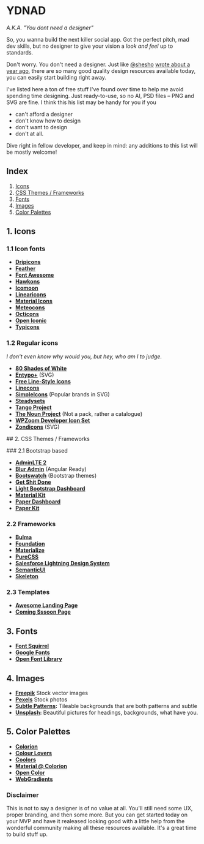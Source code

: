 # YDNAD
*A.K.A. "You dont need a designer"*

So, you wanna build the next killer social app. Got the perfect pitch, mad dev skills, but no designer to give your vision a *look and feel* up to standards.

Don't worry. You don't need a designer. Just like [@shesho](http://twitter.com/shesho) [wrote about a year ago](https://uxmag.com/articles/why-web-design-is-dead), there are so many good quality design resources available today, you can easily start building right away.

I've listed here a ton of free stuff I've found over time to help me avoid spending time designing. Just ready-to-use, so no AI, PSD files – PNG and SVG are fine. I think this his list may be handy for you if you
* can't afford a designer
* don't know how to design
* don't want to design
* don't at all.

Dive right in fellow developer, and keep in mind: any additions to this list will be mostly welcome!

## Index
1. [Icons](#1-icons)
2. [CSS Themes / Frameworks](#2-css-themes--frameworks)
3. [Fonts](#3-fonts)
4. [Images](#4-images)
5. [Color Palettes](#5-color-palettes)

## 1. Icons

### 1.1 Icon fonts
* **[Dripicons](https://github.com/amitjakhu/dripicons)**
* **[Feather](http://colebemis.com/feather/)**
* **[Font Awesome](http://fortawesome.github.io/Font-Awesome/)**
* **[Hawkons](http://hawcons.com/preview/)**
* **[Icomoon](https://icomoon.io/#icons-icomoon)**
* **[Linearicons](https://linearicons.com/)**
* **[Material Icons](https://design.google.com/icons/)**
* **[Meteocons](http://www.alessioatzeni.com/meteocons/)**
* **[Octicons](https://octicons.github.com/)**
* **[Open Iconic](https://useiconic.com/open/)**
* **[Typicons](http://typicons.com/)**

### 1.2 Regular icons
*I don't even know why would you, but hey, who am I to judge.*

* **[80 Shades of White](https://dribbble.com/shots/928458-80-Shades-of-White-Icons)**
* **[Entypo+](http://www.entypo.com/)** (SVG)
* **[Free Line-Style Icons](http://www.elegantthemes.com/blog/freebie-of-the-week/free-line-style-icons)**
* **[Linecons](http://designmodo.com/linecons-free/)**
* **[SimpleIcons](https://simpleicons.org/)** (Popular brands in SVG)
* **[Steadysets](http://steadysets.com/)**
* **[Tango Project](https://commons.wikimedia.org/wiki/Tango_icons)**
* **[The Noun Project](https://thenounproject.com/)** (Not a pack, rather a catalogue)
* **[WPZoom Developer Icon Set](http://www.wpzoom.com/wpzoom/new-freebie-wpzoom-developer-icon-set-154-free-icons/)**
* **[Zondicons](http://www.zondicons.com/)** (SVG)

## 2. CSS Themes / Frameworks

### 2.1 Bootstrap based
* **[AdminLTE 2](https://almsaeedstudio.com/blog/features-of-adminlte-2.1)**
* **[Blur Admin](http://akveo.github.io/blur-admin)** (Angular Ready)
* **[Bootswatch](https://bootswatch.com/)** (Bootstrap themes)
* **[Get Shit Done](http://www.creative-tim.com/product/get-shit-done-kit)**
* **[Light Bootstrap Dashboard](http://www.creative-tim.com/product/light-bootstrap-dashboard)**
* **[Material Kit](http://www.creative-tim.com/product/material-kit)**
* **[Paper Dashboard](http://www.creative-tim.com/product/paper-dashboard)**
* **[Paper Kit](http://www.creative-tim.com/product/paper-kit)**

### 2.2 Frameworks
* **[Bulma](http://bulma.io/)**
* **[Foundation](http://foundation.zurb.com/)**
* **[Materialize](http://materializecss.com/)**
* **[PureCSS](http://purecss.io)**
* **[Salesforce Lightning Design System](https://www.lightningdesignsystem.com/)**
* **[SemanticUI](http://semantic-ui.com/)**
* **[Skeleton](http://getskeleton.com/)**

### 2.3 Templates
* **[Awesome Landing Page](http://www.creative-tim.com/product/awesome-landing-page)**
* **[Coming Sssoon Page](http://www.creative-tim.com/product/coming-sssoon-page)**

## 3. Fonts
* **[Font Squirrel](https://www.fontsquirrel.com/)**
* **[Google Fonts](https://fonts.google.com/)**
* **[Open Font Library](https://fontlibrary.org/)**

## 4. Images
* **[Freepik](http://www.freepik.com/)** Stock vector images
* **[Pexels](http://pexels.com)** Stock photos
* **[Subtle Patterns](http://subtlepatterns.com/):** Tileable backgrounds that are both patterns and subtle
* **[Unsplash](https://unsplash.com/):** Beautiful pictures for headings, backgrounds, what have you.

## 5. Color Palettes
* **[Colorion](http://www.colorion.co/)**
* **[Colour Lovers](http://www.colourlovers.com/)**
* **[Coolors](https://coolors.co/)**
* **[Material @ Colorion](http://material.colorion.co/)**
* **[Open Color](https://yeun.github.io/open-color/)**
* **[WebGradients](https://webgradients.com/)**

### Disclaimer
This is not to say a designer is of no value at all. You'll still need some UX, proper branding, and then some more. But you can get started today on your MVP and have it realeased looking good with a little help from the wonderful community making all these resources available. It's a great time to build stuff up.
